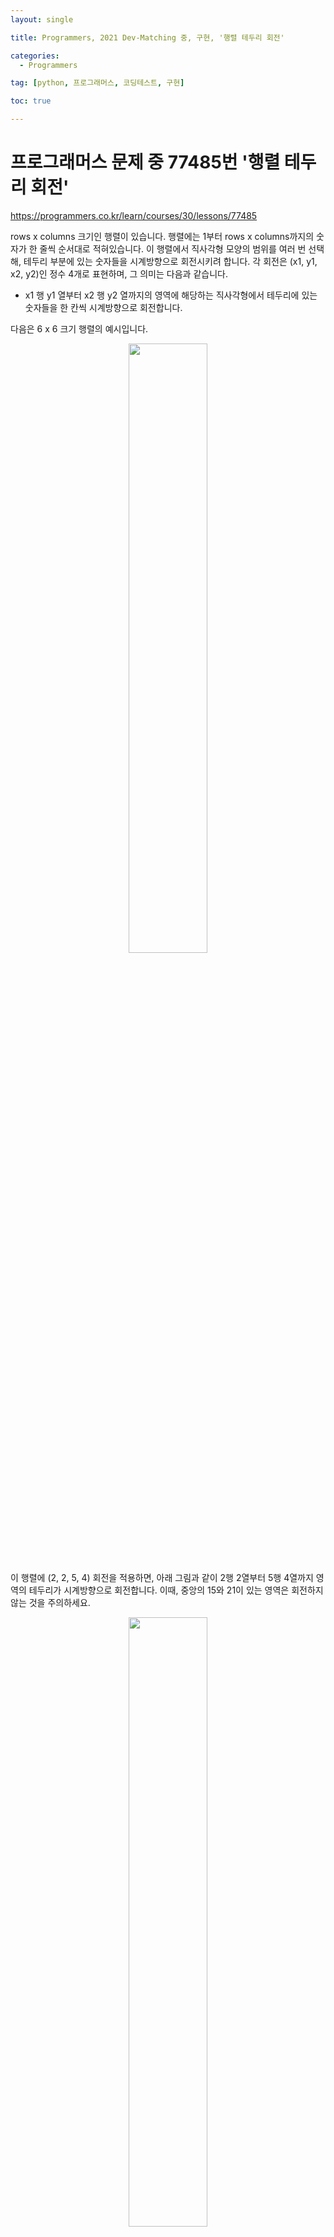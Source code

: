 ```yaml
---
layout: single

title: Programmers, 2021 Dev-Matching 중, 구현, '행렬 테두리 회전'

categories:
  - Programmers

tag: [python, 프로그래머스, 코딩테스트, 구현]

toc: true

---
```


# 프로그래머스 문제 중 77485번 '행렬 테두리 회전'
<a href = 'https://programmers.co.kr/learn/courses/30/lessons/77485'>https://programmers.co.kr/learn/courses/30/lessons/77485</a>

rows x columns 크기인 행렬이 있습니다. 행렬에는 1부터 rows x columns까지의 숫자가 한 줄씩 순서대로 적혀있습니다. 이 행렬에서 직사각형 모양의 범위를 여러 번 선택해, 테두리 부분에 있는 숫자들을 시계방향으로 회전시키려 합니다. 각 회전은 (x1, y1, x2, y2)인 정수 4개로 표현하며, 그 의미는 다음과 같습니다.

+ x1 행 y1 열부터 x2 행 y2 열까지의 영역에 해당하는 직사각형에서 테두리에 있는 숫자들을 한 칸씩 시계방향으로 회전합니다.  
  
  
다음은 6 x 6 크기 행렬의 예시입니다.

<center>
  <img src = 'https://grepp-programmers.s3.ap-northeast-2.amazonaws.com/files/ybm/4c3c0fab-11f4-43b6-b290-6f4017e9379f/grid_example.png' width ='50%'>
</center>

이 행렬에 (2, 2, 5, 4) 회전을 적용하면, 아래 그림과 같이 2행 2열부터 5행 4열까지 영역의 테두리가 시계방향으로 회전합니다. 이때, 중앙의 15와 21이 있는 영역은 회전하지 않는 것을 주의하세요.

<center>
  <img src = 'https://grepp-programmers.s3.ap-northeast-2.amazonaws.com/files/ybm/962df137-5c71-4091-ad9f-8e322910c1ab/rotation_example.png' width ='50%'>
</center>

행렬의 세로 길이(행 개수) rows, 가로 길이(열 개수) columns, 그리고 회전들의 목록 queries가 주어질 때, 각 회전들을 배열에 적용한 뒤, 그 회전에 의해 위치가 바뀐 숫자들 중 가장 작은 숫자들을 순서대로 배열에 담아 return 하도록 solution 함수를 완성해주세요.

제한사항
+ rows는 2 이상 100 이하인 자연수입니다.
+ columns는 2 이상 100 이하인 자연수입니다.
+ 처음에 행렬에는 가로 방향으로 숫자가 1부터 하나씩 증가하면서 적혀있습니다.
  + 즉, 아무 회전도 하지 않았을 때, i 행 j 열에 있는 숫자는 ((i-1) x columns + j)입니다.
+ queries의 행의 개수(회전의 개수)는 1 이상 10,000 이하입니다.
+ queries의 각 행은 4개의 정수 [x1, y1, x2, y2]입니다.
  +  x1 행 y1 열부터 x2 행 y2 열까지 영역의 테두리를 시계방향으로 회전한다는 뜻입니다.
  +  1 ≤ x1 < x2 ≤ rows, 1 ≤ y1 < y2 ≤ columns입니다.
  +  모든 회전은 순서대로 이루어집니다.
  + 예를 들어, 두 번째 회전에 대한 답은 첫 번째 회전을 실행한 다음, 그 상태에서 두 번째 회전을 실행했을 때 이동한 숫자 중 최솟값을 구하면 됩니다.

### 입출력 예시

| rows  |  columns | queries  | result  |
|---|---|---|---|
| 6  |  6 | [[2,2,5,4],[3,3,6,6],[5,1,6,3]] |  [8, 10, 25] |
|  3 |   3|  	[[1,1,2,2],[1,2,2,3],[2,1,3,2],[2,2,3,3]] | [1, 1, 5, 3]  |
| 100  | 97  |	[[1,1,100,97]]   |  [1] |

### 입출력 예 설명

입출력 예 #1

+ 회전을 수행하는 과정을 그림으로 표현하면 다음과 같습니다.

<center>
  <img src = 'https://grepp-programmers.s3.ap-northeast-2.amazonaws.com/files/ybm/8c8cdd84-d0ec-4b9d-bdf7-f100d0098c5e/example1.png' width ='70%'>
</center>

입출력 예 #2

+ 회전을 수행하는 과정을 그림으로 표현하면 다음과 같습니다.

<center>
  <img src = 'https://grepp-programmers.s3.ap-northeast-2.amazonaws.com/files/ybm/e3fce2bf-9da9-41e4-926a-5d19b4f31188/example2.png' width ='60%'>
</center>

입출력 예 #3

+ 이 예시에서는 행렬의 테두리에 위치한 모든 칸들이 움직입니다. 따라서, 행렬의 테두리에 있는 수 중 가장 작은 숫자인 1이 바로 답이 됩니다.

---

## 풀이

이 문제는 어렵지 않게 풀 수 있지만, 꼼꼼함이 매우 중요한 문제였다.

코드의 흐름이 다음과 같다.  
1. 입력으로 주어지는 인덱스들은 1부터 시작하므로 적절한 배열을 선언하고, 문제의 초기 조건에 맞게 적절한값을 대열한다.
2. 회전을 구현할 함수를 선언한다. 이때 헹렬의 테두리 네개 중 하나를 메인으로 잡고 하나씩 밀어준다는 느낌으로 반복문을 진행한다. 증요한건 이때 처음 원소의 값을 다른 변수에(tmp) 저장해야한다.
3. 회전에 참여하는 수들중 가장 작은 값을 min_board에 저장한다.


이를 코드로 구현 하면 다음과 같다.


```python
from pprint import pprint
import sys

def solution(rows, columns, queries):
    answer = []

     # 0 인덱스가 아닌 1 인덱스로 활용하기 위한 전처리
    board = [[-1] * (columns + 1)] + [[-1] + [0] * columns for _ in range(rows)]
    for r in range(1, rows + 1):
        for c in range(1, columns + 1):
            board[r][c] = (r - 1) * columns + c


    def rotate(x_1, y_1, x_2, y_2):
        min_board = sys.maxsize
         # 왼쪽 아래 축을 기준으로 회전 시작, 처음값을 tmp에 저장
        tmp = board[x_1][y_1]
        min_board = min(min_board, tmp)
         # 회전에 참여하는 모든 수들 중 최솟 값을 찾음
        for i in range(x_2 - x_1):
            board[x_1 + i][y_1] = board[x_1 + i + 1][y_1]
            min_board = min (min_board, board[x_1 + i + 1][y_1])
        for j in range(y_2 - y_1):
            board[x_2][y_1 + j] = board[x_2][y_1 + j + 1]
            min_board = min(min_board, board[x_2][y_1 + j + 1])
        for i in range(x_2 - x_1):
            board[x_2 - i][y_2] = board[x_2 - i - 1][y_2]
            min_board = min(min_board, board[x_2 - i - 1][y_2])
        for j in range(y_2 - y_1):
            board[x_1][y_2 - j] = board[x_1][y_2 - j - 1]
            min_board = min(min_board, board[x_1][y_2 - j - 1])
        board[x_1][y_1 + 1] = tmp
        print(min_board)
        return min_board

    for query in queries:
        x1, y1, x2, y2 = query
        answer.append(rotate(x1, y1, x2, y2))
        pprint(board)
        print()

    print(answer)
    return answer

solution(6, 6, [[2,2,5,4],[3,3,6,6],[5,1,6,3]])
```

    8
    [[-1, -1, -1, -1, -1, -1, -1],
     [-1, 1, 2, 3, 4, 5, 6],
     [-1, 7, 14, 8, 9, 11, 12],
     [-1, 13, 20, 15, 10, 17, 18],
     [-1, 19, 26, 21, 16, 23, 24],
     [-1, 25, 27, 28, 22, 29, 30],
     [-1, 31, 32, 33, 34, 35, 36]]
    
    10
    [[-1, -1, -1, -1, -1, -1, -1],
     [-1, 1, 2, 3, 4, 5, 6],
     [-1, 7, 14, 8, 9, 11, 12],
     [-1, 13, 20, 21, 15, 10, 17],
     [-1, 19, 26, 28, 16, 23, 18],
     [-1, 25, 27, 33, 22, 29, 24],
     [-1, 31, 32, 34, 35, 36, 30]]
    
    25
    [[-1, -1, -1, -1, -1, -1, -1],
     [-1, 1, 2, 3, 4, 5, 6],
     [-1, 7, 14, 8, 9, 11, 12],
     [-1, 13, 20, 21, 15, 10, 17],
     [-1, 19, 26, 28, 16, 23, 18],
     [-1, 31, 25, 27, 22, 29, 24],
     [-1, 32, 34, 33, 35, 36, 30]]
    
    [8, 10, 25]
    




    [8, 10, 25]



